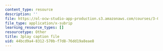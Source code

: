 ```yaml
---
content_type: resource
description: ''
file: https://ol-ocw-studio-app-production.s3.amazonaws.com/courses/3-091sc-introduction-to-solid-state-chemistry-fall-2010/44bcd9a48312570bf7d876dd19a8eae8_kB2Ue4Fip2c.srt
file_type: application/x-subrip
learning_resource_types: []
resourcetype: Other
title: 3play caption file
uid: 44bcd9a4-8312-570b-f7d8-76dd19a8eae8
---
```

